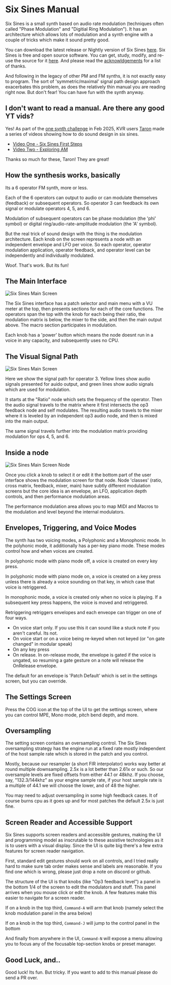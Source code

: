 # Six Sines Manual

Six Sines is a small synth based on audio rate modulation (techniques
often called "Phase Modulation" and "Digitial Ring Modulation").
It has an architecture which allows lots of modulation and a synth
engine with a couple of tricks which make it sound pretty good.

You can download the latest release or Nightly version of
Six Sines [here](https://github.com/baconpaul/six-sines/releases).
Six Sines is free and open source software. You can get, study,
modify, and re-use the source for it [here](https://github.com/baconpaul/six-sines).
And please read the [acknowldgements](ack.md) for a list of thanks.

And following in the legacy of other PM and FM synths, it is not
exactly easy to program. The sort of 'symmetric/maximal' signal
path design approach exacerbates this problem, as does the relatively
thin manual you are reading right now. But don't fear! You can have
fun with the synth anyway.

## I don't want to read a manual. Are there any good YT vids?

Yes! As part of the [one synth challenge](https://www.kvraudio.com/forum/viewtopic.php?t=618178&start=45) in Feb 2025, 
KVR users [Taron](http://www.taron.de) made a series of videos showing how to
do sound design in six sines.

- [Video One - Six Sines First Steps](https://youtu.be/fP4wNFigUt4?si=uKoq_MVoYYqzQkN3)
- [Video Two - Exploring AM](https://youtu.be/JU1Yzfb5U_c?si=lyaKbKRye48EvmSz)

Thanks so much for these, Taron! They are great!

## How the synthesis works, basically

Its a 6 operator FM synth, more or less. 

Each of the 6 operators can output to audio or can modulate
themselves (feedback) or subsequent operators. So operator 3
can feedback its own signal or modulate operators 4, 5, and 6.

Modulation of subsequent operators can be phase modulation
(the 'phi' symbol) or digital ring/audio-rate-amplitude modulation
(the 'A' symbol).

But the real trick of sound design with the thing is the
modulation architecture. Each knob on the screen represents
a node with an independent envelope and LFO per voice.
So each operator, operator modulation application,
operator feedback, and operator level can be independently
and individually modulated.

Woof. That's work. But its fun!

## The Main Interface

![Six Sines Main Screen](sxsn_main.png) 

The Six Sines interface has a patch selector and main menu
with a VU meter at the top, then presents sections for each
of the core functions. The operators span the top with the
knob for each being their ratio, the modulation matrix is below,
the mixer to the side, and then the main output above. The 
macro section participates in modulation.

Each knob has a 'power' button which means the node doesnt
run in a voice in any capacity, and subsequently uses no CPU.

## The Visual Signal Path

![Six Sines Main Screen](sxsn_sigpath.png) 

Here we show the signal path for operator 3. Yellow lines
show audio signals presented for auido output, and green
lines show audio signals which are used for modulation.

It starts at the "Ratio" node which sets the frequency
of the operator. Then the audio signal travels to the matrix
where it first intersects the op3 feedback node and self modulates.
The resulting audio travels to the mixer where it is leveled
by an independent op3 audio node, and then is mixed into the main
output.

The same signal travels further into the modulation matrix
providing modulation for ops 4, 5, and 6.

## Inside a node

![Six Sines Main Screen Node](sxsn_sub.png)

Once you click a knob to select it or edit it the bottom
part of the user interface shows the modulation screen for
that node. Node 'classes' (ratio, cross matrix, feedback, mixer, main)
have subtly different modulation screens but the core idea is an 
envelope, an LFO, application depth controls, and then performance
modulation areas.

The performance modulation area allows you to map MIDI and
Macros to the modulation and level beyond the internal modulators.

## Envelopes, Triggering, and Voice Modes

The synth has two voicing modes, a Polyphonic and a Monophonic 
mode. In the polyhonic mode, it additionally has a per-key piano mode.
These modes control how and when voices are created.

In polyphonic mode with piano mode off, a voice is created on
every key press.

In polyphonic mode with piano mode on, a voice is created
on a key press unless there is already a voice sounding on
that key, in which case that voice is retriggered.

In monophonic mode, a voice is created only when no voice is 
playing. If a subsequent key press happens, the voice is moved
and retriggered.

Retriggering retriggers envelopes and each enveope can trigger
on one of four ways.

- On voice start only. If you use this it can sound like a stuck
note if you aren't careful. Its not. 
- On voice start or on a voice being re-keyed when not keyed (or
"on gate changed" in modular speak)
- On any key press
- On release. In on-release mode, the envelope is gated if the 
voice is ungated, so resuming a gate gesture on a note will
release the OnRelease envelope.

The default for an envelope is 'Patch Default' which is set in the
settings screen, but you can override.

## The Settings Screen

Press the COG icon at the top of the UI to get the settings
screen, where you can control MPE, Mono mode, pitch bend depth,
and more.

## Oversampling

The setting screen contains an oversampling control. The Six Sines oversampling
strategy has the engine run at a fixed rate mostly independent of
the host sample rate which is stored in the patch and you control.

Mostly, because our resampler (a short FIR interpolator) works
way better at round multiple downsampling. 2.5x is a lot better than
2.61x or such. So our oversample levels are fixed offsets from
either 44.1 or 48khz. If you choose, say, "132.3/144khz" as your engine 
sample rate, if your host sample rate is a multiple of 44.1 we will
choose the lower, and of 48 the higher.

You may need to adjust oversampling in some high feedback cases.
It of course burns cpu as it goes up and for most patches
the default 2.5x is just fine.

## Screen Reader and Accessible Support

Six Sines supports screen readers and accessible gestures, making
the UI and programming model as inscrutable to these assistive technologies
as it is to users with a visual display. Since the UI is quite big there's
a few extra features for screen reader navigation.

First, standard edit gestures should work on all controls, and I tried
really hard to make sure tab order makes sense and labels are reasonable. If
you find one which is wrong, please just drop a note on discord or github.

The structure of the UI is that knobs (like "Op3 feedback level") a panel
in the bottom 1/4 of the screen to edit the modulators and stuff. This panel
arrives when you mouse click or edit the knob. A few features make this
easier to navigate for a screen reader.

If on a knob in the top third, `Command-A` will arm that knob (namely select the
knob modulation panel in the area below)

If on a knob in the top third, `Command-J` will jump to the control panel in the
bottom

And finally from anywhere in the UI, `Command-N` will expose a menu allowing
you to focus any of the focusable top-section knobs or preset manager.

## Good Luck, and..

Good luck! Its fun. But tricky. If you want to add to this manual
please do send a PR over.
